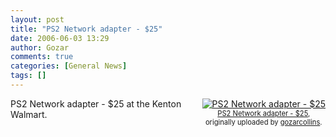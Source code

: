```yaml
---
layout: post
title: "PS2 Network adapter - $25"
date: 2006-06-03 13:29
author: Gozar
comments: true
categories: [General News]
tags: []
---
```

<style type="text/css">
.flickr-photo { }
.flickr-frame {	float: right; text-align: center; margin-left: 15px; margin-bottom: 15px; }
.flickr-caption { font-size: 0.8em; margin-top: 0px; }
</style>

<div class="flickr-frame">
	<a href="http://www.flickr.com/photos/10534586@N00/159394180/" title="photo sharing"><img src="http://static.flickr.com/55/159394180_5de2960027_m.jpg" class="flickr-photo" alt="PS2 Network adapter - $25" /></a><br />
	<span class="flickr-caption">
		<a href="http://www.flickr.com/photos/10534586@N00/159394180/">PS2 Network adapter - $25</a>,<br /> originally uploaded by <a href="http://www.flickr.com/people/10534586@N00/">gozarcollins</a>.
	</span>
</div>
PS2 Network adapter - $25 at the Kenton Walmart.
<br clear="all" />
